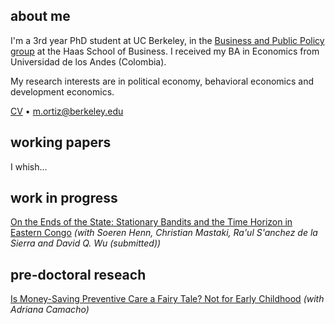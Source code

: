 ## about me

I'm a 3rd year PhD student at UC Berkeley, in the [Business and Public Policy group](https://haas.berkeley.edu/bpp/faculty/) at the Haas School of Business. I received my BA in Economics from Universidad de los Andes (Colombia).

My research interests are in political economy, behavioral economics and development economics.

[CV](https://www.linkedin.com/in/miguel-ortiz-b58675116/)  •  m.ortiz@berkeley.edu


## working papers

I whish...

## work in progress

[On the Ends of the State: Stationary Bandits and the Time Horizon in Eastern Congo](https://miguelortizp.github.io/)
_(with Soeren Henn, Christian Mastaki, Ra\'ul S\'anchez de la Sierra and David Q. Wu (submitted))_

## pre-doctoral reseach

[Is Money-Saving Preventive Care a Fairy Tale? Not for Early Childhood](https://miguelortizp.github.io/)
_(with Adriana Camacho)_


